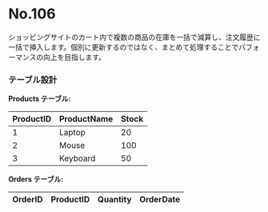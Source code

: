 # No.106

ショッピングサイトのカート内で複数の商品の在庫を一括で減算し、注文履歴に一括で挿入します。個別に更新するのではなく、まとめて処理することでパフォーマンスの向上を目指します。

### テーブル設計

**Products テーブル:**

| ProductID | ProductName | Stock |
|-----------|-------------|-------|
| 1         | Laptop      | 20    |
| 2         | Mouse       | 100   |
| 3         | Keyboard    | 50    |

**Orders テーブル:**

| OrderID | ProductID | Quantity | OrderDate  |
|---------|-----------|----------|------------|
